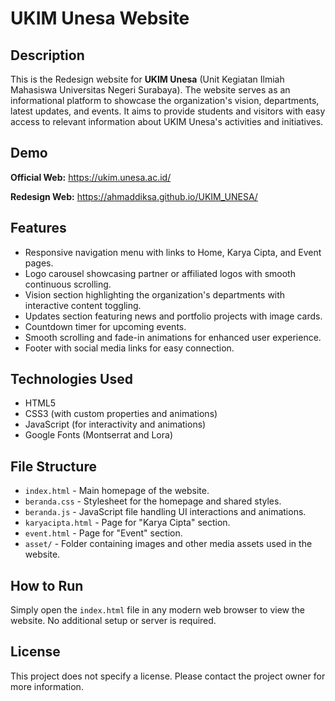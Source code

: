 # UKIM Unesa Website

## Description
This is the Redesign website for **UKIM Unesa** (Unit Kegiatan Ilmiah Mahasiswa Universitas Negeri Surabaya). The website serves as an informational platform to showcase the organization's vision, departments, latest updates, and events. It aims to provide students and visitors with easy access to relevant information about UKIM Unesa's activities and initiatives.

## Demo
**Official Web:** 
https://ukim.unesa.ac.id/

**Redesign Web:** 
https://ahmaddiksa.github.io/UKIM_UNESA/

## Features
- Responsive navigation menu with links to Home, Karya Cipta, and Event pages.
- Logo carousel showcasing partner or affiliated logos with smooth continuous scrolling.
- Vision section highlighting the organization's departments with interactive content toggling.
- Updates section featuring news and portfolio projects with image cards.
- Countdown timer for upcoming events.
- Smooth scrolling and fade-in animations for enhanced user experience.
- Footer with social media links for easy connection.

## Technologies Used
- HTML5
- CSS3 (with custom properties and animations)
- JavaScript (for interactivity and animations)
- Google Fonts (Montserrat and Lora)

## File Structure
- `index.html` - Main homepage of the website.
- `beranda.css` - Stylesheet for the homepage and shared styles.
- `beranda.js` - JavaScript file handling UI interactions and animations.
- `karyacipta.html` - Page for "Karya Cipta" section.
- `event.html` - Page for "Event" section.
- `asset/` - Folder containing images and other media assets used in the website.

## How to Run
Simply open the `index.html` file in any modern web browser to view the website. No additional setup or server is required.

## License
This project does not specify a license. Please contact the project owner for more information.
